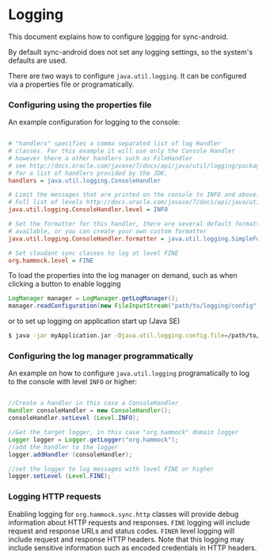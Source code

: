 Logging
=====

This document explains how to configure [logging](http://docs.oracle.com/javase/7/docs/api/java/util/logging/package-summary.html) for sync-android.

By default sync-android does not set any logging settings, so the system's defaults are used.

There are two ways to configure `java.util.logging`. It can be configured via a properties file or programatically. 

### Configuring using the properties file

An example configuration for logging to the console:

```ini

# "handlers" specifies a comma separated list of log Handler 
# classes. For this example it will use only the Console Handler
# however there a other handlers such as FileHandler 
# see http://docs.oracle.com/javase/7/docs/api/java/util/logging/package-summary.html
# for a list of handlers provided by the JDK.
handlers = java.util.logging.ConsoleHandler

# Limit the messages that are printed on the console to INFO and above.
# Full list of levels http://docs.oracle.com/javase/7/docs/api/java/util/logging/Level.html
java.util.logging.ConsoleHandler.level = INFO

# Set the formatter for this handler, there are several default formatters 
# available, or you can create your own custom formatter
java.util.logging.ConsoleHandler.formatter = java.util.logging.SimpleFormatter

# Set cloudant sync classes to log at level FINE
org.hammock.level = FINE

```

To load the properties into the log manager on demand, such as when clicking a button to enable logging

```java
LogManager manager = LogManager.getLogManager();
manager.readConfiguration(new FileInputStream("path/to/logging/config");
```
or to set up logging on application start up (Java SE)

```bash
$ java -jar myApplication.jar -Djava.util.logging.config.file=/path/to/logging/config
```

### Configuring the log manager programmatically

An example on how to configure `java.util.logging` programatically to log to the console with level `INFO` or higher:

```java

//Create a handler in this case a ConsoleHandler
Handler consoleHandler = new ConsoleHandler();
consoleHandler.setLevel (Level.INFO);

//Get the target logger, in this case "org.hammock" domain logger
Logger logger = Logger.getLogger("org.hammock");
//add the handler to the logger
logger.addHandler (consoleHandler);

//set the logger to log messages with level FINE or higher
logger.setLevel (Level.FINE);
```

### Logging HTTP requests

Enabling logging for `org.hammock.sync.http` classes will provide debug information about HTTP requests and responses. `FINE` logging will include request and response URLs and status codes. `FINER` level logging will include request and response HTTP headers. Note that this logging may include sensitive information such as encoded credentials in HTTP headers.
